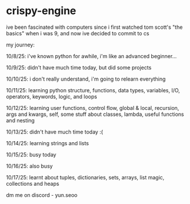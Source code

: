 # crispy-engine

ive been fascinated with computers since i first watched tom scott's "the basics" when i was 9, and now ive decided to commit to cs

my journey:

10/8/25: i've known python for awhile, i'm like an advanced beginner...

10/9/25: didn't have much time today, but did some projects

10/10/25: i don't really understand, i'm going to relearn everything

10/11/25: learning python structure, functions, data types, variables, I/O, operators, keywords, logic, and loops

10/12/25: learning user functions, control flow, global & local, recursion, args and kwargs, self, some stuff about classes, lambda, useful functions and nesting

10/13/25: didn't have much time today :(

10/14/25: learning strings and lists

10/15/25: busy today

10/16/25: also busy

10/17/25: learnt about tuples, dictionaries, sets, arrays, list magic, collections and heaps

dm me on discord - yun.seoo